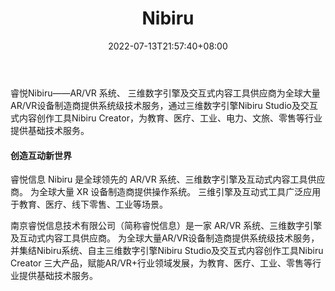 ﻿---
weight: 
title: "Nibiru"
description: "睿悦Nibiru——AR/VR 系统、 三维数字引擎及交互式内容工具供应商为全球大量AR/VR设备制造商提供系统级技术服务，通过三维数字引擎Nibiru Studio及交互式内容创作工具Nibiru Creator，为教育、医疗、工业、电力、文旅、零售等行业提供基础技术服务。"
date: 2022-07-13T21:57:40+08:00
lastmod: 2022-07-13T16:45:40+08:00
draft: false
authors: ["MineW"]
featuredImage: "275.png"
link: "http://www.inibiru.com/"
tags: ["Nibiru","开发者服务"]
categories: ["navigation"]
navigation: ["开发者服务"]
lightgallery: true
toc: true
pinned: false
recommend: false
recommend1: false
---
睿悦Nibiru——AR/VR 系统、 三维数字引擎及交互式内容工具供应商为全球大量AR/VR设备制造商提供系统级技术服务，通过三维数字引擎Nibiru Studio及交互式内容创作工具Nibiru Creator，为教育、医疗、工业、电力、文旅、零售等行业提供基础技术服务。

#### 创造互动新世界
睿悦信息 Nibiru 是全球领先的 AR/VR 系统、三维数字引擎及互动式内容工具供应商。 为全球大量 XR 设备制造商提供操作系统。 三维引擎及互动式工具广泛应用于教育、医疗、线下零售、工业等场景。

南京睿悦信息技术有限公司（简称睿悦信息）是一家 AR/VR 系统、三维数字引擎及互动式内容工具供应商。 为全球大量AR/VR设备制造商提供系统级技术服务，并集结Nibiru系统、自主三维数字引擎Nibiru Studio及交互式内容创作工具Nibiru Creator 三大产品，赋能AR/VR+行业领域发展，为教育、医疗、工业、零售等行业提供基础技术服务。

